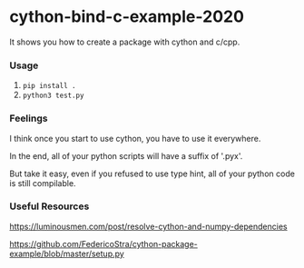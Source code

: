 # cython-bind-c-example-2020
It shows you how to create a package with cython and c/cpp.

### Usage
1. `pip install .`
2. `python3 test.py`

### Feelings
I think once you start to use cython, you have to use it everywhere.

In the end, all of your python scripts will have a suffix of '.pyx'.

But take it easy, even if you refused to use type hint, all of your python code is still compilable.

### Useful Resources
https://luminousmen.com/post/resolve-cython-and-numpy-dependencies

https://github.com/FedericoStra/cython-package-example/blob/master/setup.py
